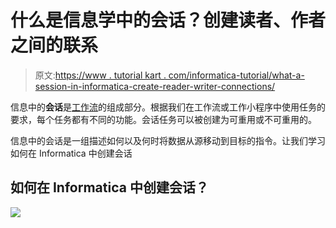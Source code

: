 # 什么是信息学中的会话？创建读者、作者之间的联系

> 原文:[https://www . tutorial kart . com/informatica-tutorial/what-a-session-in-informatica-create-reader-writer-connections/](https://www.tutorialkart.com/informatica-tutorial/what-is-a-session-in-informatica-create-reader-writer-connections/)

信息中的**会话**是[工作流](https://www.tutorialkart.com/workflow-in-informatica-create-run-informatica-workflow/)的组成部分。根据我们在工作流或工作小程序中使用任务的要求，每个任务都有不同的功能。会话任务可以被创建为可重用或不可重用的。

信息中的会话是一组描述如何以及何时将数据从源移动到目标的指令。让我们学习如何在 Informatica 中创建会话

## 如何在 Informatica 中创建会话？

[![](../Images/925da31b32d6bc3827932f6c8afb11bb.png)](https://www.tutorialkart.com/)